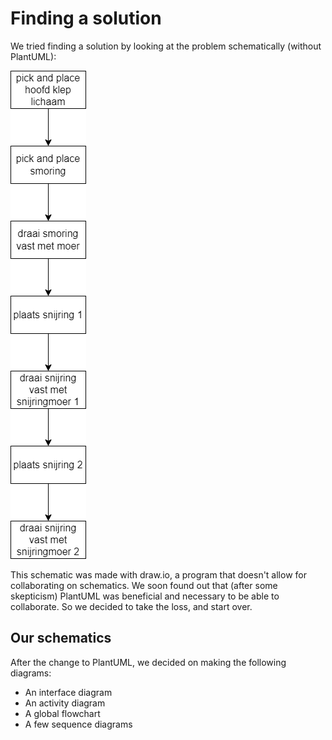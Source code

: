 # Finding a solution
We tried finding a solution by looking at the problem schematically (without PlantUML):

![activity_v1](../images/Assembly_proces.drawio.png)

This schematic was made with draw.io, a program that doesn't allow for collaborating on schematics. We soon found out that (after some skepticism) PlantUML was beneficial and necessary to be able to collaborate. So we decided to take the loss, and start over.

## Our schematics
After the change to PlantUML, we decided on making the following diagrams:
- An interface diagram
- An activity diagram
- A global flowchart
- A few sequence diagrams